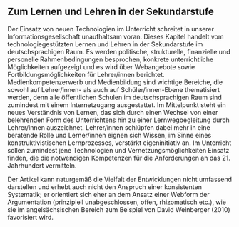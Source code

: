 <!-- filename: 00_Technologieeinsatz_in_der_Schule.md -->
<!-- title: Technologieeinsatz in der Schule -->

<!-- tags: #sekundarunterricht,#schule,#spezial,#bildungssektor -->
<!-- authors: Peter Babnik, Johannes Dorfinger, Klaus Meschede, Stephan Waba, Marc Widmer, Ursula Mulley -->

## Zum Lernen und Lehren in der Sekundarstufe

Der Einsatz von neuen Technologien im Unterricht schreitet in unserer Informationsgesellschaft unaufhaltsam voran. Dieses Kapitel handelt vom technologiegestützten Lernen und Lehren in der Sekundarstufe im deutschsprachigen Raum. Es werden politische, strukturelle, finanzielle und personelle Rahmenbedingungen besprochen, konkrete unterrichtliche Möglichkeiten aufgezeigt und es wird über Webangebote sowie Fortbildungsmöglichkeiten für Lehrer/innen berichtet. Medienkompetenzerwerb und Medienbildung sind wichtige Bereiche, die sowohl auf Lehrer/innen- als auch auf Schüler/innen-Ebene thematisiert werden, denn alle öffentlichen Schulen im deutschsprachigen Raum sind zumindest mit einem Internetzugang ausgestattet. Im Mittelpunkt steht ein neues Verständnis von Lernen, das sich durch einen Wechsel von einer belehrenden Form des Unterrichtens hin zu einer Lernwegbegleitung durch Lehrer/innen auszeichnet. Lehrer/innen schlüpfen dabei mehr in eine beratende Rolle und Lerner/innen eignen sich Wissen, im Sinne eines konstruktivistischen Lernprozesses, verstärkt eigeninitiativ an. Im Unterricht sollen zumindest jene Technologien und Vernetzungsmöglichkeiten Einsatz finden, die die notwendigen Kompetenzen für die Anforderungen an das 21. Jahrhundert vermitteln.  
  
Der Artikel kann naturgemäß die Vielfalt der Entwicklungen nicht umfassend darstellen und erhebt auch nicht den Anspruch einer konsistenten Systematik; er orientiert sich eher an dem Ansatz einer Webform der Argumentation (prinzipiell unabgeschlossen, offen, rhizomatisch etc.), wie sie im angelsächsischen Bereich zum Beispiel von David Weinberger (2010) favorisiert wird.

